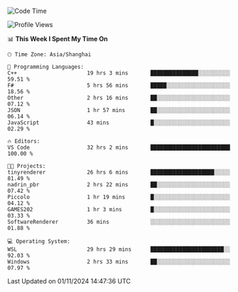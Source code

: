 <!--START_SECTION:waka-->
![Code Time](http://img.shields.io/badge/Code%20Time-2%2C105%20hrs%2052%20mins-blue)

![Profile Views](http://img.shields.io/badge/Profile%20Views-0-blue)

📊 **This Week I Spent My Time On** 

```text
🕑︎ Time Zone: Asia/Shanghai

💬 Programming Languages: 
C++                      19 hrs 3 mins       ███████████████░░░░░░░░░░   59.51 % 
F#                       5 hrs 56 mins       █████░░░░░░░░░░░░░░░░░░░░   18.56 % 
Other                    2 hrs 16 mins       ██░░░░░░░░░░░░░░░░░░░░░░░   07.12 % 
JSON                     1 hr 57 mins        ██░░░░░░░░░░░░░░░░░░░░░░░   06.14 % 
JavaScript               43 mins             █░░░░░░░░░░░░░░░░░░░░░░░░   02.29 % 

🔥 Editors: 
VS Code                  32 hrs 2 mins       █████████████████████████   100.00 % 

🐱‍💻 Projects: 
tinyrenderer             26 hrs 6 mins       ████████████████████░░░░░   81.49 % 
nadrin_pbr               2 hrs 22 mins       ██░░░░░░░░░░░░░░░░░░░░░░░   07.42 % 
Piccolo                  1 hr 19 mins        █░░░░░░░░░░░░░░░░░░░░░░░░   04.12 % 
GAMES202                 1 hr 3 mins         █░░░░░░░░░░░░░░░░░░░░░░░░   03.33 % 
SoftwareRenderer         36 mins             ░░░░░░░░░░░░░░░░░░░░░░░░░   01.88 % 

💻 Operating System: 
WSL                      29 hrs 29 mins      ███████████████████████░░   92.03 % 
Windows                  2 hrs 33 mins       ██░░░░░░░░░░░░░░░░░░░░░░░   07.97 % 
```


 Last Updated on 01/11/2024 14:47:36 UTC
<!--END_SECTION:waka-->